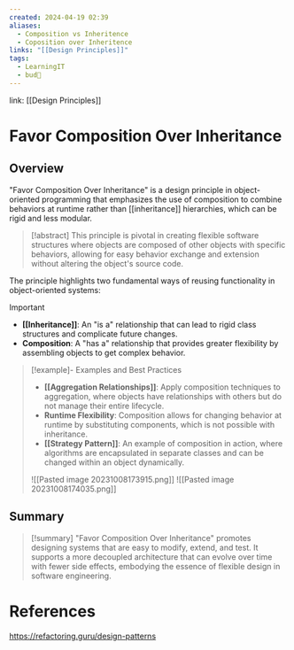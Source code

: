 ```yaml
---
created: 2024-04-19 02:39
aliases:
  - Composition vs Inheritence
  - Coposition over Inheritence
links: "[[Design Principles]]"
tags:
  - LearningIT
  - bud🌿
---
```

link: [[Design Principles]]

# Favor Composition Over Inheritance

## Overview

"Favor Composition Over Inheritance" is a design principle in object-oriented programming that emphasizes the use of composition to combine behaviors at runtime rather than [[inheritance]] hierarchies, which can be rigid and less modular.

> [!abstract] 
> This principle is pivotal in creating flexible software structures where objects are composed of other objects with specific behaviors, allowing for easy behavior exchange and extension without altering the object's source code.


The principle highlights two fundamental ways of reusing functionality in object-oriented systems:

> [!important]
> 
> - **[[Inheritance]]**: An "is a" relationship that can lead to rigid class structures and complicate future changes.
> - **Composition**: A "has a" relationship that provides greater flexibility by assembling objects to get complex behavior.

> [!example]- Examples and Best Practices
> 
> - **[[Aggregation Relationships]]**: Apply composition techniques to aggregation, where objects have relationships with others but do not manage their entire lifecycle.
> - **Runtime Flexibility**: Composition allows for changing behavior at runtime by substituting components, which is not possible with inheritance.
> - **[[Strategy Pattern]]**: An example of composition in action, where algorithms are encapsulated in separate classes and can be changed within an object dynamically.
> 
> ![[Pasted image 20231008173915.png]] ![[Pasted image 20231008174035.png]]
> 

## Summary

>[!summary]
>"Favor Composition Over Inheritance" promotes designing systems that are easy to modify, extend, and test. It supports a more decoupled architecture that can evolve over time with fewer side effects, embodying the essence of flexible design in software engineering.

# References

https://refactoring.guru/design-patterns


